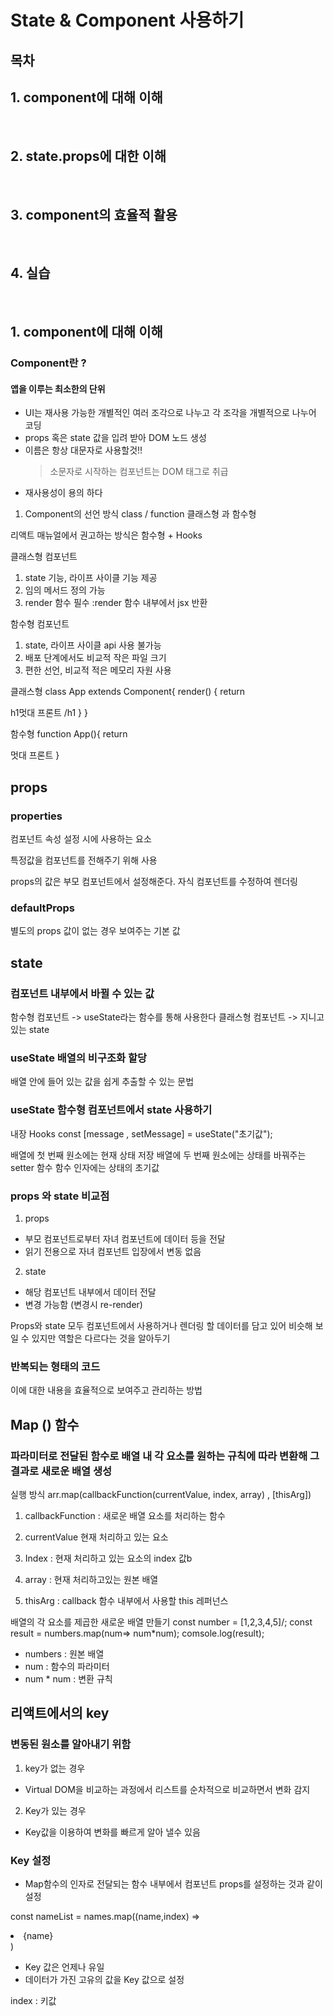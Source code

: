 # State & Component 사용하기

## 목차

## 1. component에 대해 이해

<br>

## 2. state.props에 대한 이해

<br>

## 3. component의 효율적 활용

<br>

## 4. 실습

<br>

## 1. component에 대해 이해

### Component란 ?

#### 앱을 이루는 최소한의 단위

- UI는 재사용 가능한 개별적인 여러 조각으로 나누고 각 조각을 개별적으로 나누어 코딩
- props 혹은 state 값을 입려 받아 DOM 노드 생성
- 이름은 항상 대문자로 사용할것!!
  > 소문자로 시작하는 컴포넌트는 DOM 태그로 취급
- 재사용성이 용의 하다

1. Component의 선언 방식
   class / function
   클래스형 과 함수형

리액트 매뉴얼에서 권고하는 방식은
함수형 + Hooks

클래스형 컴포넌트

1. state 기능, 라이프 사이클 기능 제공
2. 임의 메서드 정의 가능
3. render 함수 필수
   :render 함수 내부에서 jsx 반환

함수형 컴포넌트

1. state, 라이프 사이클 api 사용 불가능
2. 배포 단계에서도 비교적 작은 파일 크기
3. 편한 선언, 비교적 적은 메모리 자원 사용

클래스형
class App extends Component{
render() {
return

h1멋대 프론트 /h1
}
}

함수형
function App(){
return

멋대 프론트
}

## props

### properties

컴포넌트 속성 설정 시에 사용하는 요소

특정값을 컴포넌트를 전해주기 위해 사용

props의 값은 부모 컴포넌트에서 설정해준다.
자식 컴포넌트를 수정하여 렌더링

### defaultProps

별도의 props 값이 없는 경우 보여주는 기본 값

## state

### 컴포넌트 내부에서 바뀔 수 있는 값

함수형 컴포넌트 -> useState라는 함수를 통해 사용한다
클래스형 컴포넌트 -> 지니고 있는 state

### useState 배열의 비구조화 할당

배열 안에 들어 있는 값을 쉽게 추출할 수 있는 문법

### useState 함수형 컴포넌트에서 state 사용하기

내장 Hooks
const [message , setMessage] = useState("초기값");

배열에 첫 번째 원소에는 현재 상태 저장
배열에 두 번째 원소에는 상태를 바꿔주는 setter 함수
함수 인자에는 상태의 초기값

### props 와 state 비교점

1. props

- 부모 컴포넌트로부터 자녀 컴포넌트에 데이터 등을 전달
- 읽기 전용으로 자녀 컴포넌트 입장에서 변동 없음

2. state

- 해당 컴포넌트 내부에서 데이터 전달
- 변경 가능함 (변경시 re-render)

Props와 state 모두 컴포넌트에서 사용하거나 렌더링 할 데이터를 담고 있어 비슷해 보일 수 있지만 역할은 다르다는 것을 알아두기

### 반복되는 형태의 코드

이에 대한 내용을 효율적으로 보여주고 관리하는 방법

## Map () 함수

### 파라미터로 전달된 함수로 배열 내 각 요소를 원하는 규칙에 따라 변환해 그 결과로 새로운 배열 생성

실행 방식
arr.map(callbackFunction(currentValue, index, array) , [thisArg])

1. callbackFunction : 새로운 배열 요소를 처리하는 함수
2. currentValue 현재 처리하고 있는 요소
3. Index : 현재 처리하고 있는 요소의 index 값b
4. array : 현재 처리하고있는 원본 배열

5. thisArg : callback 함수 내부에서 사용할 this 레퍼넌스

배열의 각 요소를 제곱한 새로운 배열 만들기
const number = [1,2,3,4,5]/;
const result = numbers.map(num=> num\*num);
comsole.log(result);

- numbers : 원본 배열
- num : 함수의 파라미터
- num \* num : 변환 규칙

## 리액트에서의 key

### 변동된 원소를 알아내기 위함

1. key가 없는 경우

- Virtual DOM을 비교하는 과정에서 리스트를 순차적으로 비교하면서 변화 감지

2. Key가 있는 경우

- Key값을 이용하여 변화를 빠르게 알아 낼수 있음

### Key 설정

- Map함수의 인자로 전달되는 함수 내부에서 컴포넌트 props를 설정하는 것과 같이 설정

const nameList = names.map((name,index) => <li Key={index}>{name}</li>)

- Key 값은 언제나 유일
- 데이터가 가진 고유의 값을 Key 값으로 설정

index : 키값

